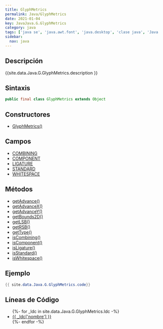 ```yaml
---
title: GlyphMetrics
permalink: Java/GlyphMetrics
date: 2021-01-04
key: JavaJava.G.GlyphMetrics
category: java
tags: ['java se', 'java.awt.font', 'java.desktop', 'clase java', 'Java 1.0']
sidebar: 
  nav: java
---
```


## Descripción
{{site.data.Java.G.GlyphMetrics.description }}

## Sintaxis
~~~java
public final class GlyphMetrics extends Object
~~~

## Constructores
* [GlyphMetrics()](/Java/GlyphMetrics/GlyphMetrics/)

## Campos
* [COMBINING](/Java/GlyphMetrics/COMBINING)
* [COMPONENT](/Java/GlyphMetrics/COMPONENT)
* [LIGATURE](/Java/GlyphMetrics/LIGATURE)
* [STANDARD](/Java/GlyphMetrics/STANDARD)
* [WHITESPACE](/Java/GlyphMetrics/WHITESPACE)

## Métodos
* [getAdvance()](/Java/GlyphMetrics/getAdvance)
* [getAdvanceX()](/Java/GlyphMetrics/getAdvanceX)
* [getAdvanceY()](/Java/GlyphMetrics/getAdvanceY)
* [getBounds2D()](/Java/GlyphMetrics/getBounds2D)
* [getLSB()](/Java/GlyphMetrics/getLSB)
* [getRSB()](/Java/GlyphMetrics/getRSB)
* [getType()](/Java/GlyphMetrics/getType)
* [isCombining()](/Java/GlyphMetrics/isCombining)
* [isComponent()](/Java/GlyphMetrics/isComponent)
* [isLigature()](/Java/GlyphMetrics/isLigature)
* [isStandard()](/Java/GlyphMetrics/isStandard)
* [isWhitespace()](/Java/GlyphMetrics/isWhitespace)

## Ejemplo
~~~java
{{ site.data.Java.G.GlyphMetrics.code}}
~~~

## Líneas de Código
<ul>
{%- for _ldc in site.data.Java.G.GlyphMetrics.ldc -%}
   <li>
       <a href="{{_ldc['url'] }}">{{ _ldc['nombre'] }}</a>
   </li>
{%- endfor -%}
</ul>
